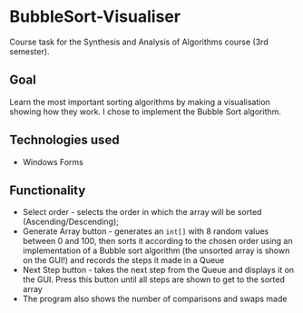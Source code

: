 # BubbleSort-Visualiser
Course task for the Synthesis and Analysis of Algorithms course (3rd semester).

## Goal
Learn the most important sorting algorithms by making a visualisation showing how they work. 
I chose to implement the Bubble Sort algorithm.

## Technologies used
- Windows Forms

## Functionality
- Select order - selects the order in which the array will be sorted (Ascending/Descending);
- Generate Array button - generates an `int[]` with 8 random values between 0 and 100, then sorts it according to the chosen order using an implementation of a Bubble sort algorithm (the unsorted array is shown on the GUI!) and records the steps it made in a Queue
- Next Step button - takes the next step from the Queue and displays it on the GUI. Press this button until all steps are shown to get to the sorted array
- The program also shows the number of comparisons and swaps made

